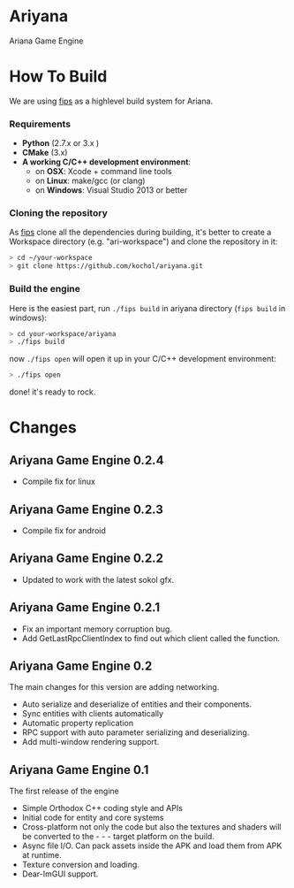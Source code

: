 # Ariyana
Ariana Game Engine
# How To Build
We are using [fips](https://github.com/floooh/fips) as a highlevel build system for Ariana.
### Requirements
- **Python** (2.7.x or 3.x )
- **CMake** (3.x)
- **A working C/C++ development environment**:
    - on **OSX**: Xcode + command line tools
    - on **Linux**: make/gcc (or clang)
    - on **Windows**: Visual Studio 2013 or better
### Cloning the repository
As [fips](https://github.com/floooh/fips) clone all the dependencies during building, it's better to create a Workspace directory (e.g. "ari-workspace") and clone the repository in it:
```bash
> cd ~/your-workspace
> git clone https://github.com/kochol/ariyana.git
```
### Build the engine
Here is the easiest part, run ```./fips build``` in ariyana directory (```fips build``` in windows):
```bash
> cd your-workspace/ariyana   
> ./fips build
```
now ```./fips open``` will open it up in your C/C++ development environment:
```bash   
> ./fips open
```
done! it's ready to rock.

# Changes

## Ariyana Game Engine 0.2.4

- Compile fix for linux

## Ariyana Game Engine 0.2.3

- Compile fix for android

## Ariyana Game Engine 0.2.2

- Updated to work with the latest sokol gfx.

## Ariyana Game Engine 0.2.1

- Fix an important memory corruption bug.
- Add GetLastRpcClientIndex to find out which client called the function.

## Ariyana Game Engine 0.2

The main changes for this version are adding networking.

- Auto serialize and deserialize of entities and their components.
- Sync entities with clients automatically
- Automatic property replication
- RPC support with auto parameter serializing and deserializing.
- Add multi-window rendering support.

## Ariyana Game Engine 0.1

The first release of the engine

- Simple Orthodox C++ coding style and APIs
- Initial code for entity and core systems
- Cross-platform not only the code but also the textures and shaders will be converted to the - - - target platform on the build.
- Async file I/O. Can pack assets inside the APK and load them from APK at runtime.
- Texture conversion and loading.
- Dear-ImGUI support.
